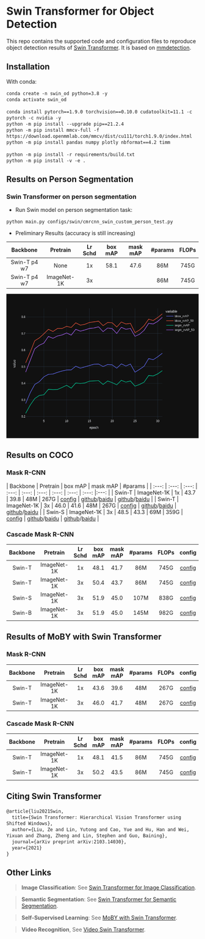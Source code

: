 # Swin Transformer for Object Detection

This repo contains the supported code and configuration files to reproduce object detection results of [Swin Transformer](https://arxiv.org/pdf/2103.14030.pdf). It is based on [mmdetection](https://github.com/open-mmlab/mmdetection).

## Installation
With conda:
```
conda create -n swin_od python=3.8 -y
conda activate swin_od

conda install pytorch==1.9.0 torchvision==0.10.0 cudatoolkit=11.1 -c pytorch -c nvidia -y
python -m pip install --upgrade pip==21.2.4
python -m pip install mmcv-full -f https://download.openmmlab.com/mmcv/dist/cu111/torch1.9.0/index.html
python -m pip install pandas numpy plotly nbformat==4.2 timm

python -m pip install -r requirements/build.txt
python -m pip install -v -e .
```

## Results on Person Segmentation
### Swin Transformer on person segmentation

- Run Swin model on person segmentation task:
```
python main.py configs/swin/cmrcnn_swin_custom_person_test.py
```

- Preliminary Results (accuracy is still increasing)

| Backbone | Pretrain | Lr Schd | box mAP | mask mAP | #params | FLOPs | 
| :---: | :---: | :---: | :---: | :---: | :---: | :---: |
| Swin-T p4 w7 | None | 1x | 58.1 | 47.6 | 86M | 745G |
| Swin-T p4 w7 | ImageNet-1K | 3x |   |   | 86M | 745G |

![](./plots/person_segmentation_a.png)


## Results on COCO
### Mask R-CNN

| Backbone | Pretrain | box mAP | mask mAP | #params |
| :---: | :---: | :---: | :---: | :---: | :---: | :---: | :---: | :---: |:---: |
| Swin-T | ImageNet-1K | 1x | 43.7 | 39.8 | 48M | 267G | [config](configs/swin/mask_rcnn_swin_tiny_patch4_window7_mstrain_480-800_adamw_1x_coco.py) | [github](https://github.com/SwinTransformer/storage/releases/download/v1.0.3/mask_rcnn_swin_tiny_patch4_window7_1x.log.json)/[baidu](https://pan.baidu.com/s/1bYZk7BIeFEozjRNUesxVWg) | [github](https://github.com/SwinTransformer/storage/releases/download/v1.0.3/mask_rcnn_swin_tiny_patch4_window7_1x.pth)/[baidu](https://pan.baidu.com/s/19UOW0xl0qc-pXQ59aFKU5w) |
| Swin-T | ImageNet-1K | 3x | 46.0 | 41.6 | 48M | 267G | [config](configs/swin/mask_rcnn_swin_tiny_patch4_window7_mstrain_480-800_adamw_3x_coco.py) | [github](https://github.com/SwinTransformer/storage/releases/download/v1.0.2/mask_rcnn_swin_tiny_patch4_window7.log.json)/[baidu](https://pan.baidu.com/s/1Te-Ovk4yaavmE4jcIOPAaw) | [github](https://github.com/SwinTransformer/storage/releases/download/v1.0.2/mask_rcnn_swin_tiny_patch4_window7.pth)/[baidu](https://pan.baidu.com/s/1YpauXYAFOohyMi3Vkb6DBg) |
| Swin-S | ImageNet-1K | 3x | 48.5 | 43.3 | 69M | 359G | [config](configs/swin/mask_rcnn_swin_small_patch4_window7_mstrain_480-800_adamw_3x_coco.py) | [github](https://github.com/SwinTransformer/storage/releases/download/v1.0.2/mask_rcnn_swin_small_patch4_window7.log.json)/[baidu](https://pan.baidu.com/s/1ymCK7378QS91yWlxHMf1yw) | [github](https://github.com/SwinTransformer/storage/releases/download/v1.0.2/mask_rcnn_swin_small_patch4_window7.pth)/[baidu](https://pan.baidu.com/s/1V4w4aaV7HSjXNFTOSA6v6w) |

### Cascade Mask R-CNN

| Backbone | Pretrain | Lr Schd | box mAP | mask mAP | #params | FLOPs | config | log | model |
| :---: | :---: | :---: | :---: | :---: | :---: | :---: | :---: | :---: |:---: |
| Swin-T | ImageNet-1K | 1x | 48.1 | 41.7 | 86M | 745G | [config](configs/swin/cascade_mask_rcnn_swin_tiny_patch4_window7_mstrain_480-800_giou_4conv1f_adamw_1x_coco.py) | [github](https://github.com/SwinTransformer/storage/releases/download/v1.0.3/cascade_mask_rcnn_swin_tiny_patch4_window7_1x.log.json)/[baidu](https://pan.baidu.com/s/1x4vnorYZfISr-d_VUSVQCA) | [github](https://github.com/SwinTransformer/storage/releases/download/v1.0.3/cascade_mask_rcnn_swin_tiny_patch4_window7_1x.pth)/[baidu](https://pan.baidu.com/s/1vFwbN1iamrtwnQSxMIW4BA) |
| Swin-T | ImageNet-1K | 3x | 50.4 | 43.7 | 86M | 745G | [config](configs/swin/cascade_mask_rcnn_swin_tiny_patch4_window7_mstrain_480-800_giou_4conv1f_adamw_3x_coco.py) | [github](https://github.com/SwinTransformer/storage/releases/download/v1.0.2/cascade_mask_rcnn_swin_tiny_patch4_window7.log.json)/[baidu](https://pan.baidu.com/s/1GW_ic617Ak_NpRayOqPSOA) | [github](https://github.com/SwinTransformer/storage/releases/download/v1.0.2/cascade_mask_rcnn_swin_tiny_patch4_window7.pth)/[baidu](https://pan.baidu.com/s/1i-izBrODgQmMwTv6F6-x3A) |
| Swin-S | ImageNet-1K | 3x | 51.9 | 45.0 | 107M | 838G | [config](configs/swin/cascade_mask_rcnn_swin_small_patch4_window7_mstrain_480-800_giou_4conv1f_adamw_3x_coco.py) | [github](https://github.com/SwinTransformer/storage/releases/download/v1.0.2/cascade_mask_rcnn_swin_small_patch4_window7.log.json)/[baidu](https://pan.baidu.com/s/17Vyufk85vyocxrBT1AbavQ) | [github](https://github.com/SwinTransformer/storage/releases/download/v1.0.2/cascade_mask_rcnn_swin_small_patch4_window7.pth)/[baidu](https://pan.baidu.com/s/1Sv9-gP1Qpl6SGOF6DBhUbw) |
| Swin-B | ImageNet-1K | 3x | 51.9 | 45.0 | 145M | 982G | [config](configs/swin/cascade_mask_rcnn_swin_base_patch4_window7_mstrain_480-800_giou_4conv1f_adamw_3x_coco.py) | [github](https://github.com/SwinTransformer/storage/releases/download/v1.0.2/cascade_mask_rcnn_swin_base_patch4_window7.log.json)/[baidu](https://pan.baidu.com/s/1UZAR39g-0kE_aGrINwfVHg) | [github](https://github.com/SwinTransformer/storage/releases/download/v1.0.2/cascade_mask_rcnn_swin_base_patch4_window7.pth)/[baidu](https://pan.baidu.com/s/1tHoC9PMVnldQUAfcF6FT3A) |

## Results of MoBY with Swin Transformer

### Mask R-CNN

| Backbone | Pretrain | Lr Schd | box mAP | mask mAP | #params | FLOPs | config | log | model |
| :---: | :---: | :---: | :---: | :---: | :---: | :---: | :---: | :---: |:---: |
| Swin-T | ImageNet-1K | 1x | 43.6 | 39.6 | 48M | 267G | [config](configs/swin/mask_rcnn_swin_tiny_patch4_window7_mstrain_480-800_adamw_1x_coco.py) | [github](https://github.com/SwinTransformer/storage/releases/download/v1.0.3/moby_mask_rcnn_swin_tiny_patch4_window7_1x.log.json)/[baidu](https://pan.baidu.com/s/1P5gCIfLUQ64jbVMOom0H3w) | [github](https://github.com/SwinTransformer/storage/releases/download/v1.0.3/moby_mask_rcnn_swin_tiny_patch4_window7_1x.pth)/[baidu](https://pan.baidu.com/s/1xGRihuIrGVreFKn5eJ6oTg) |
| Swin-T | ImageNet-1K | 3x | 46.0 | 41.7 | 48M | 267G | [config](configs/swin/mask_rcnn_swin_tiny_patch4_window7_mstrain_480-800_adamw_3x_coco.py) | [github](https://github.com/SwinTransformer/storage/releases/download/v1.0.3/moby_mask_rcnn_swin_tiny_patch4_window7_3x.log.json)/[baidu](https://pan.baidu.com/s/17WAhUmhAam1of3hXOu-wtA) | [github](https://github.com/SwinTransformer/storage/releases/download/v1.0.3/moby_mask_rcnn_swin_tiny_patch4_window7_3x.pth)/[baidu](https://pan.baidu.com/s/1MSj8cC1wlQU1QaXCdKrzeA) |

### Cascade Mask R-CNN

| Backbone | Pretrain | Lr Schd | box mAP | mask mAP | #params | FLOPs | config | log | model |
| :---: | :---: | :---: | :---: | :---: | :---: | :---: | :---: | :---: |:---: |
| Swin-T | ImageNet-1K | 1x | 48.1 | 41.5 | 86M | 745G | [config](configs/swin/cascade_mask_rcnn_swin_tiny_patch4_window7_mstrain_480-800_giou_4conv1f_adamw_1x_coco.py) | [github](https://github.com/SwinTransformer/storage/releases/download/v1.0.3/moby_cascade_mask_rcnn_swin_tiny_patch4_window7_1x.log.json)/[baidu](https://pan.baidu.com/s/1eOdq1rvi0QoXjc7COgiM7A) | [github](https://github.com/SwinTransformer/storage/releases/download/v1.0.3/moby_cascade_mask_rcnn_swin_tiny_patch4_window7_1x.pth)/[baidu](https://pan.baidu.com/s/1-gbY-LExbf0FgYxWWs8OPg) |
| Swin-T | ImageNet-1K | 3x | 50.2 | 43.5 | 86M | 745G | [config](configs/swin/cascade_mask_rcnn_swin_tiny_patch4_window7_mstrain_480-800_giou_4conv1f_adamw_3x_coco.py) | [github](https://github.com/SwinTransformer/storage/releases/download/v1.0.3/moby_cascade_mask_rcnn_swin_tiny_patch4_window7_3x.log.json)/[baidu](https://pan.baidu.com/s/1zEFXHYjEiXUCWF1U7HR5Zg) | [github](https://github.com/SwinTransformer/storage/releases/download/v1.0.3/moby_cascade_mask_rcnn_swin_tiny_patch4_window7_3x.pth)/[baidu](https://pan.baidu.com/s/1FMmW0GOpT4MKsKUrkJRgeg) |

## Citing Swin Transformer
```
@article{liu2021Swin,
  title={Swin Transformer: Hierarchical Vision Transformer using Shifted Windows},
  author={Liu, Ze and Lin, Yutong and Cao, Yue and Hu, Han and Wei, Yixuan and Zhang, Zheng and Lin, Stephen and Guo, Baining},
  journal={arXiv preprint arXiv:2103.14030},
  year={2021}
}
```

## Other Links

> **Image Classification**: See [Swin Transformer for Image Classification](https://github.com/microsoft/Swin-Transformer).

> **Semantic Segmentation**: See [Swin Transformer for Semantic Segmentation](https://github.com/SwinTransformer/Swin-Transformer-Semantic-Segmentation).

> **Self-Supervised Learning**: See [MoBY with Swin Transformer](https://github.com/SwinTransformer/Transformer-SSL).

> **Video Recognition**, See [Video Swin Transformer](https://github.com/SwinTransformer/Video-Swin-Transformer).
